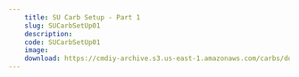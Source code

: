 ```yaml
---
    title: SU Carb Setup - Part 1
    slug: SUCarbSetUp01
    description:
    code: SUCarbSetUp01
    image:
    download: https://cmdiy-archive.s3.us-east-1.amazonaws.com/carbs/documents/SUCarbSetUp01.pdf
---
```

<!-- Content of the page -->

##
